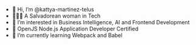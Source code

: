 - 👋 Hi, I’m @kattya-martinez-telus
- 👩🏽‍💻 A Salvadorean woman in Tech
- 👀 I’m interested in Business Intelligence, AI and Frontend Development
- 💚 OpenJS Node.js Application Developer Certified
- 🌱 I’m currently learning Webpack and Babel

<!---
kattya-martinez-telus/kattya-martinez-telus is a ✨ special ✨ repository because its `README.md` (this file) appears on your GitHub profile.
You can click the Preview link to take a look at your changes.
--->
